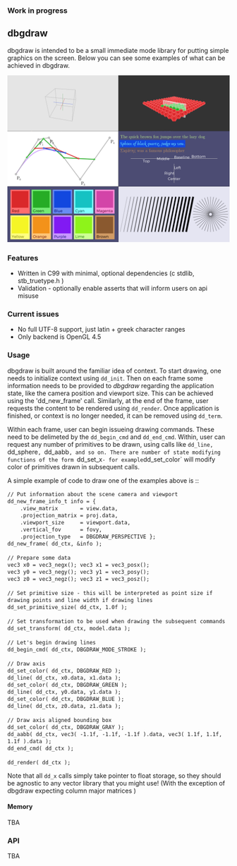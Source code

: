 ### Work in progress

## dbgdraw

dbgdraw is intended to be a small immediate mode library for putting simple graphics on the screen. Below
you can see some examples of what can be achieved in dbgdraw.

![Overview](images/overview.png)

### Features

- Written in C99 with minimal, optional dependencies (c stdlib, stb_truetype.h )
- Validation - optionally enable asserts that will inform users on api misuse

### Current issues

- No full UTF-8 support, just latin + greek character ranges
- Only backend is OpenGL 4.5

### Usage

dbgdraw is built around the familiar idea of context. To start drawing, one needs to initialize context using `dd_init`. Then on each frame some information needs to be provided to *dbgdraw* regarding the application state, like the camera position and viewport size. This can be achieved using the 'dd_new_frame' call. Similarly, at the end of the frame, user requests the content to be rendered using `dd_render`. Once application is finished, or context is no longer needed, it can be removed using `dd_term`.

Within each frame, user can begin issueing drawing commands. These need to be delimeted by the `dd_begin_cmd` and `dd_end_cmd`. Within, user can request any number of primitives to be drawn, using calls like `dd_line, `dd_sphere`, `dd_aabb`, and so on. There are number of state modifying functions of the form `dd_set_x` - for example `dd_set_color` will modify color of primitives drawn in subsequent calls.

A simple example of code to draw one of the examples above is ::

~~~
// Put information about the scene camera and viewport
dd_new_frame_info_t info = { 
    .view_matrix       = view.data,
    .projection_matrix = proj.data,
    .viewport_size     = viewport.data,
    .vertical_fov      = fovy,
    .projection_type   = DBGDRAW_PERSPECTIVE };
dd_new_frame( dd_ctx, &info );

// Prepare some data
vec3 x0 = vec3_negx(); vec3 x1 = vec3_posx();
vec3 y0 = vec3_negy(); vec3 y1 = vec3_posy();
vec3 z0 = vec3_negz(); vec3 z1 = vec3_posz();

// Set primitive size - this will be interpreted as point size if drawing points and line width if drawing lines
dd_set_primitive_size( dd_ctx, 1.0f );

// Set transformation to be used when drawing the subsequent commands
dd_set_transform( dd_ctx, model.data );

// Let's begin drawing lines
dd_begin_cmd( dd_ctx, DBGDRAW_MODE_STROKE );

// Draw axis
dd_set_color( dd_ctx, DBGDRAW_RED );
dd_line( dd_ctx, x0.data, x1.data );
dd_set_color( dd_ctx, DBGDRAW_GREEN );
dd_line( dd_ctx, y0.data, y1.data );
dd_set_color( dd_ctx, DBGDRAW_BLUE );
dd_line( dd_ctx, z0.data, z1.data );

// Draw axis aligned bounding box
dd_set_color( dd_ctx, DBGDRAW_GRAY );
dd_aabb( dd_ctx, vec3( -1.1f, -1.1f, -1.1f ).data, vec3( 1.1f, 1.1f, 1.1f ).data );
dd_end_cmd( dd_ctx );
    
dd_render( dd_ctx );
~~~

Note that all `dd_x` calls simply take pointer to float storage, so they should be agnostic to any vector library that you might use!
(With the exception of dbgdraw expecting column major matrices )

#### Memory

TBA

### API

TBA